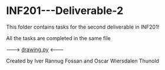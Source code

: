 # INF201---Deliverable-2

This folder contains tasks for the second deliverable in INF201!

All the tasks are completed in the same file

---> [drawing.py](drawing-py) <---


Created by Iver Rannug Fossan and Oscar Wiersdalen Thunold
